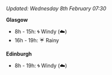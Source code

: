 *Updated: Wednesday 8th February 07:30*

**Glasgow**

* 8h - 15h: :cyclone: Windy (:cloud:)
* 16h - 19h: :umbrella: Rainy

**Edinburgh**

* 8h - 19h: :cyclone: Windy (:cloud:)
